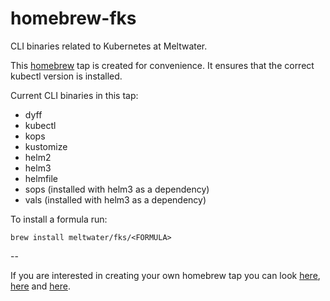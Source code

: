 # homebrew-fks

CLI binaries related to Kubernetes at Meltwater.

This [homebrew](https://brew.sh) tap is created for convenience. It ensures that the correct kubectl version is installed.

Current CLI binaries in this tap:

- dyff
- kubectl
- kops
- kustomize
- helm2
- helm3
- helmfile
- sops (installed with helm3 as a dependency)
- vals (installed with helm3 as a dependency)

To install a formula run:

```
brew install meltwater/fks/<FORMULA>
```

--

If you are interested in creating your own homebrew tap you can look [here](https://docs.brew.sh/Taps), [here](https://docs.brew.sh/How-to-Create-and-Maintain-a-Tap) and [here](https://medium.com/prodopsio/creating-homebrew-taps-for-private-internal-tools-c41363d58ab0).
